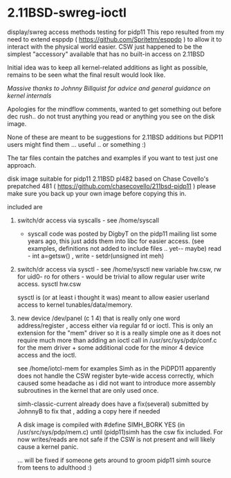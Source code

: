 # 2.11BSD-swreg-ioctl
display/swreg access methods testing for pidp11
This repo resulted from my need to extend esppdp 
( https://github.com/Spritetm/esppdp ) to allow it to interact with the physical world easier.
CSW just happened to be the simplest "accessory" available that has no built-in access on 2.11BSD

Initial idea was to keep all kernel-related additions as light as possible,
remains to be seen what the final result would look like.


*Massive thanks to Johnny Billquist for advice and general guidance on kernel internals*


Apologies for the mindflow comments, wanted to get something out before dec rush.. 
do not trust anything you read or anything you see on the disk image.

None of these are meant to be suggestions for 2.11BSD additions but 
PiDP11 users might find them ... useful .. or something :)

The tar files contain the patches and examples if you want to test just one approach.

disk image suitable for pidp11 2.11BSD pl482 based on Chase Covello's prepatched 481 
( https://github.com/chasecovello/211bsd-pidp11 )
please make sure you back up your own image before copying this in.

included are 
1. switch/dr access via syscalls - see /home/syscall
   - syscall code was posted by DigbyT on the pidp11 mailing list some years ago, this
   just adds them into libc for easier access. (see examples, definitions not added to include files .. yet-- maybe)
   read - int a=getsw() , write - setdr(unsigned int meh)

2. switch/dr access via sysctl - see /home/sysctl
   new variable hw.csw, rw for uid0- ro for others - would be trivial to allow regular user write access.
   sysctl hw.csw
   
   sysctl is (or at least i thought it was) meant to allow easier userland access to kernel tunables/data/memory.
   
4. new device /dev/panel (c 1 4) that is really only one word address/register , access either via regular fd or ioctl.
   This is only an extension for the "mem" driver so it is a really simple one as it does not require much more than adding
   an ioctl call in /usr/src/sys/pdp/conf.c for the mem driver + some additional code for the minor 4 device access and the ioctl.
   
   see /home/iotcl-mem for examples
   Simh as in the PiDPD11 apparently does not handle the CSW register byte-wide access correctly, which caused some headache as i did not
   want to introduce more assembly subroutines in the kernel that are only used once.
   
   simh-classic-current already does have a fix(several) submitted by JohnnyB to fix that
   , adding a copy here if needed
   
   A disk image is compiled with #define SIMH_BORK YES (in /usr/src/sys/pdp/mem.c) until (pidp11)simh has the csw fix included.
   For now writes/reads are not safe if the CSW is not present and will likely cause a kernel panic.

   ... will be fixed if someone gets around to groom pidp11 simh source from teens to adulthood :)

   
   
